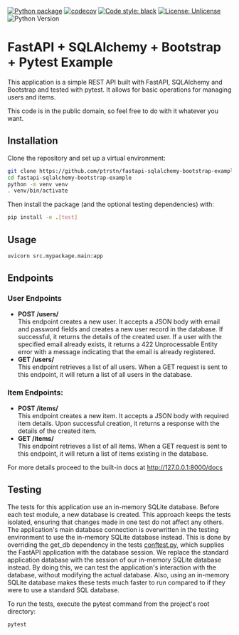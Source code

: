 [![Python package](https://github.com/ptrstn/fastapi-sqlalchemy-bootstrap-example/actions/workflows/python-package.yml/badge.svg)](https://github.com/ptrstn/fastapi-sqlalchemy-bootstrap-example/actions/workflows/python-package.yml)
[![codecov](https://codecov.io/github/ptrstn/fastapi-sqlalchemy-bootstrap-example/graph/badge.svg)](https://codecov.io/gh/ptrstn/fastapi-sqlalchemy-bootstrap-example)
[![Code style: black](https://img.shields.io/badge/code%20style-black-000000.svg)](https://github.com/psf/black)
[![License: Unlicense](https://img.shields.io/badge/license-Unlicense-darkblue.svg)](http://unlicense.org/)
![Python Version](https://img.shields.io/badge/python-3.8%2B-blue)

# FastAPI + SQLAlchemy + Bootstrap + Pytest Example

This application is a simple REST API built with FastAPI, SQLAlchemy and Bootstrap and tested with pytest. 
It allows for basic operations for managing users and items.

This code is in the public domain, so feel free to do with it whatever you want.

## Installation

Clone the repository and set up a virtual environment:

```bash
git clone https://github.com/ptrstn/fastapi-sqlalchemy-bootstrap-example/
cd fastapi-sqlalchemy-bootstrap-example
python -m venv venv
. venv/bin/activate
```

Then install the package (and the optional testing dependencies) with:

```bash
pip install -e .[test]
```

## Usage

```bash
uvicorn src.mypackage.main:app
```

## Endpoints

### User Endpoints

- **POST /users/**  
  This endpoint creates a new user. 
  It accepts a JSON body with email and password fields and creates a new user record in the database. 
  If successful, it returns the details of the created user. 
  If a user with the specified email already exists, it returns a 422 Unprocessable Entity error with a message indicating that the email is already registered.
- **GET /users/**  
  This endpoint retrieves a list of all users. 
  When a GET request is sent to this endpoint, it will return a list of all users in the database.

### Item Endpoints:
- **POST /items/**  
  This endpoint creates a new item. 
  It accepts a JSON body with required item details. 
  Upon successful creation, it returns a response with the details of the created item.
- **GET /items/**  
  This endpoint retrieves a list of all items. 
  When a GET request is sent to this endpoint, it will return a list of items existing in the database.


For more details proceed to the built-in docs at http://127.0.0.1:8000/docs


## Testing

The tests for this application use an in-memory SQLite database. 
Before each test module, a new database is created. 
This approach keeps the tests isolated, ensuring that changes made in one test do not affect any others.
The application's main database connection is overwritten in the testing environment to use the in-memory SQLite database instead. 
This is done by overriding the get_db dependency in the tests [conftest.py](/tests/conftest.py), which supplies the FastAPI application with the database session. 
We replace the standard application database with the session of our in-memory SQLite database instead.
By doing this, we can test the application's interaction with the database, without modifying the actual database. 
Also, using an in-memory SQLite database makes these tests much faster to run compared to if they were to use a standard SQL database.

To run the tests, execute the pytest command from the project's root directory:

```bash
pytest
```
